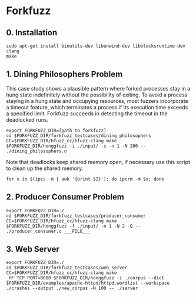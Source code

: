# Forkfuzz

## 0. Installation
```
sudo apt-get install binutils-dev libunwind-dev libblocksruntime-dev clang
make
```

## 1. Dining Philosophers Problem
This case study shows a plausible pattern where forked processes stay in a hung state indefinitely without the possibility of exiting.
To avoid a process staying in a hung state and occupying resources, most fuzzers incorporate a timeout feature, which terminates a process if its execution time exceeds a specified limit.
Forkfuzz succeeds in detecting the timeout in the deadlocked runs.

```
export FORKFUZZ_DIR=[path to forkfuzz]
cd $FORKFUZZ_DIR/forkfuzz_testcases/dining_philosophers
CC=$FORKFUZZ_DIR/hfuzz_cc/hfuzz-clang make
$FORKFUZZ_DIR/honggfuzz -i ./input/ -s -n 1 -N 200 -- ./dining_philosophers.o
```

Note that deadlocks keep shared memory open, if necessary use this script to clean up the shared memory.
```
for x in $(ipcs -m | awk '{print $2}'); do ipcrm -m $x; done
```

## 2. Producer Consumer Problem
```
export FORKFUZZ_DIR=./
cd $FORKFUZZ_DIR/forkfuzz_testcases/producer_consumer
CC=$FORKFUZZ_DIR/hfuzz_cc/hfuzz-clang make
$FORKFUZZ_DIR/honggfuzz -f ./input/ -n 1 -N 2 -Q -- ./producer_consumer.o ___FILE___
```

## 3. Web Server
```
export FORKFUZZ_DIR=./
cd $FORKFUZZ_DIR/forkfuzz_testcases/web_server
CC=$FORKFUZZ_DIR/hfuzz_cc/hfuzz-clang make
_HF_TCP_PORT=8080 $FORKFUZZ_DIR/honggfuzz -i ./corpus --dict $FORKFUZZ_DIR/examples/apache-httpd/httpd.wordlist --workspace ./crashes --output ./new_corpus -N 100 -- ./server
```
